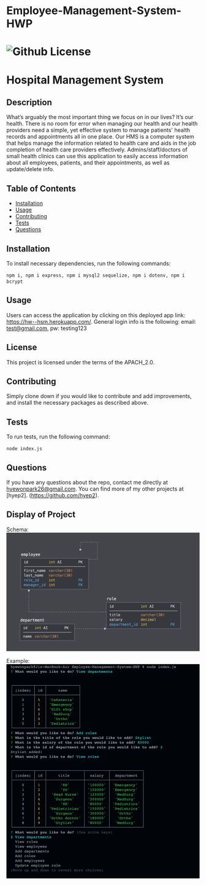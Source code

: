 # Employee-Management-System-HWP
# ![Github License](https://img.shields.io/badge/license-APACH_2.0-blue.svg)
  
# Hospital Management System 

## Description

What’s arguably the most important thing we focus on in our lives? It’s our health. There is no room for error when managing our health and our health providers need a simple, yet effective system to manage patients' health records and appointments all in one place. Our HMS is a computer system that helps manage the information related to health care and aids in the job completion of health care providers effectively. Admins/staff/doctors of small health clinics can use this application to easily access information about all employees, patients, and their appointments, as well as update/delete info.

## Table of Contents
* [Installation](#installation)
* [Usage](#usage)
* [Contributing](#contributing)
* [Tests](#tests)
* [Questions](#questions)

## Installation

To install necessary dependencies, run the following commands: 

```
npm i, npm i express, npm i mysql2 sequelize, npm i dotenv, npm i bcrypt
```

## Usage

Users can access the application by clicking on this deployed app link: https://hw--hsm.herokuapp.com/. General login info is the following: email: test@gmail.com, pw: testing123

## License

This project is licensed under the terms of the APACH_2.0.

## Contributing

Simply clone down if you would like to contribute and add improvements, and install the necessary packages as described above.

## Tests

To run tests, run the following command:

```
node index.js
```

## Questions

If you have any questions about the repo, contact me directly at hyewonpark26@gmail.com.
You can find more of my other projects at [hyep2]. (https://github.com/hyep2).

## Display of Project
Schema:
![alt text](./assets/schema.png)

Example:
![alt text](./assets/example.png)
